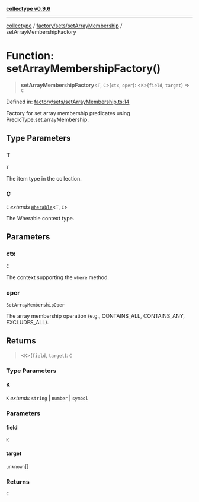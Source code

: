 [**collectype v0.9.6**](../../../../README.md)

***

[collectype](../../../../modules.md) / [factory/sets/setArrayMembership](../README.md) / setArrayMembershipFactory

# Function: setArrayMembershipFactory()

> **setArrayMembershipFactory**\<`T`, `C`\>(`ctx`, `oper`): \<`K`\>(`field`, `target`) => `C`

Defined in: [factory/sets/setArrayMembership.ts:14](https://github.com/maduhaime/collectype/blob/ba52424b164c706fb5e7ecc5581685b53a2ac88d/src/factory/sets/setArrayMembership.ts#L14)

Factory for set array membership predicates using PredicType.set.arrayMembership.

## Type Parameters

### T

`T`

The item type in the collection.

### C

`C` *extends* [`Wherable`](../../../../types/utility/type-aliases/Wherable.md)\<`T`, `C`\>

The Wherable context type.

## Parameters

### ctx

`C`

The context supporting the `where` method.

### oper

`SetArrayMembershipOper`

The array membership operation (e.g., CONTAINS_ALL, CONTAINS_ANY, EXCLUDES_ALL).

## Returns

> \<`K`\>(`field`, `target`): `C`

### Type Parameters

#### K

`K` *extends* `string` \| `number` \| `symbol`

### Parameters

#### field

`K`

#### target

`unknown`[]

### Returns

`C`
